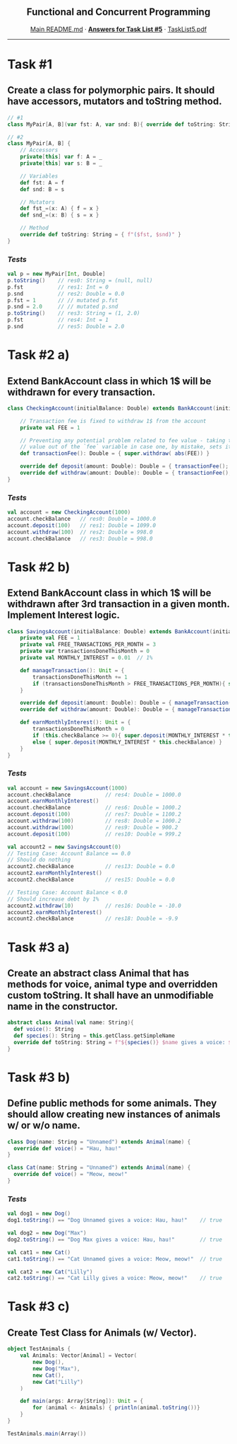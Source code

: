 <br />
<p align="center">
  <h2 align="center">Functional and Concurrent Programming</h2>
  <p align="center">
    <a href="../README.md">Main README.md</a>
    ·
    <a href="./README.md"><strong>Answers for Task List #5</strong></a>
    ·
    <a href="./tasklist5.pdf">TaskList5.pdf</a>
  </p>
</p>

---

# **Task #1**

## Create a class for polymorphic pairs. It should have accessors, mutators and toString method.

```scala
// #1
class MyPair[A, B](var fst: A, var snd: B){ override def toString: String = { f"($fst, $snd)" } }

// #2
class MyPair[A, B] {
    // Accessors
    private[this] var f: A = _
    private[this] var s: B = _

    // Variables
    def fst: A = f
    def snd: B = s

    // Mutators
    def fst_=(x: A) { f = x }
    def snd_=(x: B) { s = x }

    // Method
    override def toString: String = { f"($fst, $snd)" }
}
```

### _Tests_

```scala
val p = new MyPair[Int, Double]
p.toString()    // res0: String = (null, null)
p.fst           // res1: Int = 0
p.snd           // res2: Double = 0.0
p.fst = 1       // // mutated p.fst
p.snd = 2.0     // // mutated p.snd
p.toString()    // res3: String = (1, 2.0)
p.fst           // res4: Int = 1
p.snd           // res5: Double = 2.0
```

# **Task #2 a)**

## Extend BankAccount class in which 1$ will be withdrawn for every transaction.

```scala
class CheckingAccount(initialBalance: Double) extends BankAccount(initialBalance) {

    // Transaction fee is fixed to withdraw 1$ from the account
    private val FEE = 1

    // Preventing any potential problem related to fee value - taking the abs
    // value out of the `fee` variable in case one, by mistake, sets it to negative
    def transactionFee(): Double = { super.withdraw( abs(FEE)) }

    override def deposit(amount: Double): Double = { transactionFee(); super.deposit(amount) }
    override def withdraw(amount: Double): Double = { transactionFee(); super.withdraw(amount) }
}
```

### _Tests_

```scala
val account = new CheckingAccount(1000)
account.checkBalance   // res0: Double = 1000.0
account.deposit(100)   // res1: Double = 1099.0
account.withdraw(100)  // res2: Double = 998.0
account.checkBalance   // res3: Double = 998.0
```

# **Task #2 b)**

## Extend BankAccount class in which 1$ will be withdrawn after 3rd transaction in a given month. Implement Interest logic.

```scala
class SavingsAccount(initialBalance: Double) extends BankAccount(initialBalance) {
    private val FEE = 1
    private val FREE_TRANSACTIONS_PER_MONTH = 3
    private var transactionsDoneThisMonth = 0
    private val MONTHLY_INTEREST = 0.01  // 1%

    def manageTransaction(): Unit = {
        transactionsDoneThisMonth += 1
        if (transactionsDoneThisMonth > FREE_TRANSACTIONS_PER_MONTH){ super.withdraw( abs(FEE)) }
    }

    override def deposit(amount: Double): Double = { manageTransaction(); super.deposit(amount) }
    override def withdraw(amount: Double): Double = { manageTransaction(); super.withdraw(amount) }

    def earnMonthlyInterest(): Unit = {
        transactionsDoneThisMonth = 0
        if (this.checkBalance >= 0){ super.deposit(MONTHLY_INTEREST * this.checkBalance) }
        else { super.deposit(MONTHLY_INTEREST * this.checkBalance) }
    }
}
```

### _Tests_

```scala
val account = new SavingsAccount(1000)
account.checkBalance           // res4: Double = 1000.0
account.earnMonthlyInterest()
account.checkBalance           // res6: Double = 1000.2
account.deposit(100)           // res7: Double = 1100.2
account.withdraw(100)          // res8: Double = 1000.2
account.withdraw(100)          // res9: Double = 900.2
account.deposit(100)           // res10: Double = 999.2

val account2 = new SavingsAccount(0)
// Testing Case: Account Balance == 0.0
// Should do nothing
account2.checkBalance          // res13: Double = 0.0
account2.earnMonthlyInterest()
account2.checkBalance          // res15: Double = 0.0

// Testing Case: Account Balance < 0.0
// Should increase debt by 1%
account2.withdraw(10)          // res16: Double = -10.0
account2.earnMonthlyInterest()
account2.checkBalance          // res18: Double = -9.9
```

# **Task #3 a)**

## Create an abstract class Animal that has methods for voice, animal type and overridden custom toString. It shall have an unmodifiable name in the constructor.

```scala
abstract class Animal(val name: String){
  def voice(): String
  def species(): String = this.getClass.getSimpleName
  override def toString: String = f"${species()} $name gives a voice: ${voice()}"
}
```

# **Task #3 b)**

## Define public methods for some animals. They should allow creating new instances of animals w/ or w/o name.

```scala
class Dog(name: String = "Unnamed") extends Animal(name) {
  override def voice() = "Hau, hau!"
}

class Cat(name: String = "Unnamed") extends Animal(name) {
  override def voice() = "Meow, meow!"
}
```

### _Tests_

```scala
val dog1 = new Dog()
dog1.toString() == "Dog Unnamed gives a voice: Hau, hau!"    // true

val dog2 = new Dog("Max")
dog2.toString() == "Dog Max gives a voice: Hau, hau!"        // true

val cat1 = new Cat()
cat1.toString() == "Cat Unnamed gives a voice: Meow, meow!"  // true

val cat2 = new Cat("Lilly")
cat2.toString() == "Cat Lilly gives a voice: Meow, meow!"    // true
```

# **Task #3 c)**

## Create Test Class for Animals (w/ Vector).

```scala
object TestAnimals {
    val Animals: Vector[Animal] = Vector(
        new Dog(),
        new Dog("Max"),
        new Cat(),
        new Cat("Lilly")
    )

    def main(args: Array[String]): Unit = {
        for (animal <- Animals) { println(animal.toString())}
    }
}

TestAnimals.main(Array())
```
